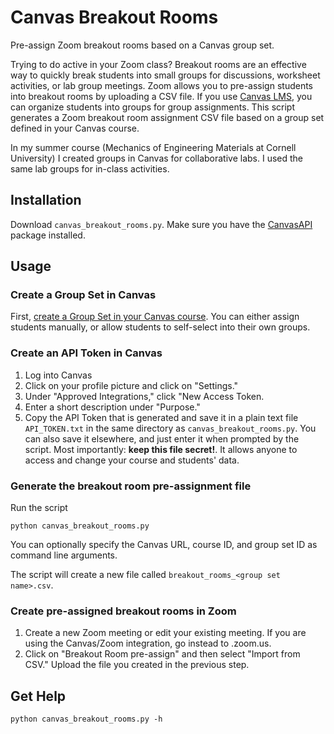 # Canvas Breakout Rooms

Pre-assign Zoom breakout rooms based on a Canvas group set.

Trying to do active in your Zoom class? Breakout rooms are an effective way to quickly break students into small groups for discussions, worksheet activities, or lab group meetings. Zoom allows you to pre-assign students into breakout rooms by uploading a CSV file. If you use [Canvas LMS](https://www.instructure.com/canvas/), you can organize students into groups for group assignments. This script generates a Zoom breakout room assignment CSV file based on a group set defined in your Canvas course.

In my summer course (Mechanics of Engineering Materials at Cornell University) I created groups in Canvas for collaborative labs. I used the same lab groups for in-class activities.

## Installation

Download `canvas_breakout_rooms.py`. Make sure you have the [CanvasAPI](https://canvasapi.readthedocs.io) package installed.

## Usage

### Create a Group Set in Canvas

First, [create a Group Set in your Canvas course](https://community.canvaslms.com/docs/DOC-26335-how-do-i-add-a-group-set-in-a-course). You can either assign students manually, or allow students to self-select into their own groups.

### Create an API Token in Canvas

1. Log into Canvas
2. Click on your profile picture and click on "Settings."
3. Under "Approved Integrations," click "New Access Token.
4. Enter a short description under "Purpose."
5. Copy the API Token that is generated and save it in a plain text file `API_TOKEN.txt` in the same directory as `canvas_breakout_rooms.py`. You can also save it elsewhere, and just enter it when prompted by the script. Most importantly: __keep this file secret!__. It allows anyone to access and change your course and students' data.

### Generate the breakout room pre-assignment file

Run the script

```
python canvas_breakout_rooms.py
```

You can optionally specify the Canvas URL, course ID, and group set ID as command line arguments.

The script will create a new file called `breakout_rooms_<group set name>.csv`.

### Create pre-assigned breakout rooms in Zoom

1. Create a new Zoom meeting or edit your existing meeting. If you are using the Canvas/Zoom integration, go instead to <your institution>.zoom.us.
2. Click on "Breakout Room pre-assign" and then select "Import from CSV." Upload the file you created in the previous step.

## Get Help

```
python canvas_breakout_rooms.py -h
```
